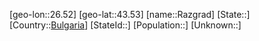 ﻿---
location: [43.53,26.52]
type: City
tags:
- geo/City


SpocWebEntityId: 33662
isDeleted: false
confidential: public

---
[geo-lon::26.52]
[geo-lat::43.53]
[name::Razgrad]
[State::]
[Country::[Bulgaria](geo/Continent/Europe/Bulgaria.md)]
[StateId::]
[Population::]
[Unknown::]

